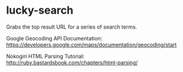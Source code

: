 # lucky-search
Grabs the top result URL for a series of search terms.

Google Geocoding API Documentation:
https://developers.google.com/maps/documentation/geocoding/start

Nokogiri HTML Parsing Tutorial:
http://ruby.bastardsbook.com/chapters/html-parsing/
